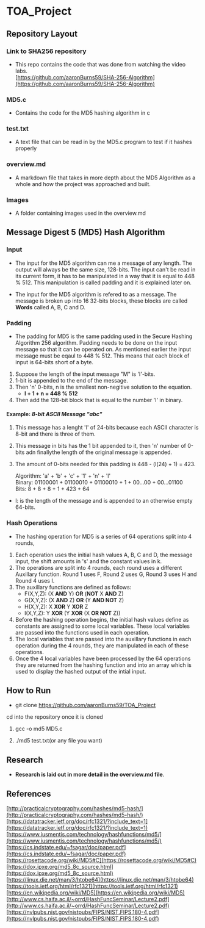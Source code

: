 # TOA_Project

## Repository Layout

### Link to SHA256 repository
* This repo contains the code that was done from watching the video labs.  
[https://github.com/aaronBurns59/SHA-256-Algorithm](https://github.com/aaronBurns59/SHA-256-Algorithm)  

### MD5.c
* Contains the code for the MD5 hashing algorithm in c

### test.txt 
* A text file that can be read in by the MD5.c program to test if it hashes properly

### overview.md
* A markdown file that takes in more depth about the MD5 Algorithm as a whole and how the project was approached and built. 

### Images
* A folder containing images used in the overview.md
## Message Digest 5 (MD5) Hash Algorithm

### Input
* The input for the MD5 algorithm can me a message of any length. The output will always be the same size, 128-bits. The input can't be read in its current form, it has to be manipulated in a way that it is equal to 448 % 512. This manipulation is called padding and it is explained later on.

* The input for the MD5 algorithm is refered to as a message. The message is broken up into 16 32-bits blocks, these blocks are called **Words** called A, B, C and D.

### Padding
* The padding for MD5 is the same padding used in the Secure Hashing Algorithm 256 algorithm. Padding needs to be done on the input message so that it can be operated on. As mentioned earlier the input message must be eqaul to 448 % 512. This means that each block of input is 64-bits short of a byte.
1. Suppose the length of the input message "M" is 'l'-bits.
2. 1-bit is appended to the end of the message.
3. Then 'n' 0-bits, n is the smallest non-negitive solution to the equation.
    * __l + 1 + n = 448 % 512__
4. Then add the 128-bit block that is equal to the number 'l' in binary.

#### Example: *8-bit ASCII Message "abc"*
1. This message has a lenght 'l' of 24-bits because each ASCII character is 8-bit and there is three of them.
2. This message in bits has the 1 bit appended to it, then 'n' number of 0-bits adn finallythe length of the original message is appended.
3. The amount of 0-bits needed for this padding is 448 - (l(24) + 1) = 423.

    Algorithm: 'a' + 'b' + 'c' + '1' + 'n' + 'l'  
    Binary: 01100001 + 01100010 + 01100010 + 1 + 00...00 + 00...01100  
    Bits: 8 + 8 + 8 + 1 + 423 + 64

* l: is the length of the message and is appended to an otherwise empty 64-bits.

### Hash Operations
* The hashing operation for MD5 is a series of 64 operations split into 4 rounds,
1. Each operation uses the initial hash values A, B, C and D, the message input, the shift amounts in 's' and the constant values in k.
2. The operations are split into 4 rounds, each round uses a different Auxillary function. Round 1 uses F, Round 2 uses G, Round 3 uses H and Round 4 uses I.
3. The auxillary functions are defined as follows:
    * F(X,Y,Z): (X **AND** Y) **OR** (**NOT** X **AND** Z)
    * G(X,Y,Z): (X **AND** Z) **OR** (Y **AND NOT** Z)
    * H(X,Y,Z): X **XOR** Y **XOR** Z
    * I(X,Y,Z): Y **XOR** (Y **XOR** (X **OR NOT** Z))
4. Before the hashing operation begins, the initial hash values define as constants are assigned to some local variables. These local variables are passed into the functions used in each operation. 
5. The local variables that are passed into the auxillary functions in each operation during the 4 rounds, they are manipulated in each of these operations.
6. Once the 4 local variables have been processed by the 64 operations they are returned from the hashing function and into an array which is used to display the hashed output of the intial input.

## How to Run

* git clone https://github.com/aaronBurns59/TOA_Project 

cd into the repository once it is cloned

1. gcc -o md5 MD5.c

2. ./md5 test.txt(or any file you want)

## Research
* **Research is laid out in more detail in the overview.md file**.

## References
[http://practicalcryptography.com/hashes/md5-hash/](http://practicalcryptography.com/hashes/md5-hash/)  
[https://datatracker.ietf.org/doc/rfc1321/?include_text=1](https://datatracker.ietf.org/doc/rfc1321/?include_text=1)  
[https://www.iusmentis.com/technology/hashfunctions/md5/](https://www.iusmentis.com/technology/hashfunctions/md5/)  
[https://cs.indstate.edu/~fsagar/doc/paper.pdf](https://cs.indstate.edu/~fsagar/doc/paper.pdf)  
[https://rosettacode.org/wiki/MD5#C](https://rosettacode.org/wiki/MD5#C)  
[https://dox.ipxe.org/md5_8c_source.html](https://dox.ipxe.org/md5_8c_source.html)  
[https://linux.die.net/man/3/htobe64](https://linux.die.net/man/3/htobe64)  
[https://tools.ietf.org/html/rfc1321](https://tools.ietf.org/html/rfc1321)  
[https://en.wikipedia.org/wiki/MD5](https://en.wikipedia.org/wiki/MD5)
[http://www.cs.haifa.ac.il/~orrd/HashFuncSeminar/Lecture2.pdf](http://www.cs.haifa.ac.il/~orrd/HashFuncSeminar/Lecture2.pdf)
[https://nvlpubs.nist.gov/nistpubs/FIPS/NIST.FIPS.180-4.pdf](https://nvlpubs.nist.gov/nistpubs/FIPS/NIST.FIPS.180-4.pdf)
